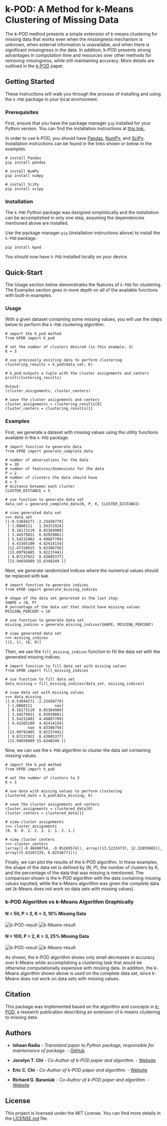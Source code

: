 # k-POD: A Method for k-Means Clustering of Missing Data

The k-POD method presents a simple extension of k-means clustering for missing data that works even when the missingness mechanism is unknown, when external information is unavailable, and when there is significant missingness in the data. In addition, k-POD presents strong advantages in computation time and resources over other methods for removing missingness, while still maintaining accuracy. More details are outlined in the [k-POD](https://www.tandfonline.com/doi/abs/10.1080/00031305.2015.1086685) paper.

## Getting Started

These instructions will walk you through the process of installing and using the ```k-POD``` package in your local environment.

### Prerequisites

First, ensure that you have the package manager ```pip``` installed for your Python version. You can find the installation instructions at <a href="https://pip.pypa.io/en/stable/installing/">this link.</a>

In order to use k-POD, you should have <a href="https://pandas.pydata.org/getting_started.html">Pandas</a>, <a href="https://scipy.org/install.html">NumPy</a>, and <a href="https://scipy.org/install.html">SciPy</a>. Installation instructions can be found in the links shown or below in the examples. 

```
# install Pandas
pip install pandas

# install NumPy
pip install numpy

# install SciPy
pip install scipy
```

### Installation

The ```k-POD``` Python package was designed simplistically and the installation can be accomplished in only one step, assuming the dependencies mentioned above are installed.

Use the package manager ```pip``` (installation instructions above) to install the ```k-POD``` package.

```
pip install kpod
```

You should now have ```k-POD``` installed locally on your device.

## Quick-Start

The Usage section below demonstrates the features of ```k-POD``` for clustering. The Examples section goes in more depth on all of the available functions with built-in examples.

### Usage 

With a given dataset containing some missing values, you will use the steps below to perform the ```k-POD``` clustering algorithm.

```
# import the k_pod method
from kPOD import k_pod

# set the number of clusters desired (in this example, 3)
K = 3

# use previously existing data to perform clustering
clustering_results = k_pod(data_set, K)

# k_pod outputs a tuple with the cluster assignments and centers
print(clustering_results)

Output:
(cluster_assignments, cluster_centers)

# save the cluster assignments and centers
cluster_assignments = clustering_results[0]
cluster_centers = clustering_results[1]
```

### Examples

First, we generate a dataset with missing values using the utility functions available in the ```k-POD``` package.

```
# import function to generate data
from kPOD import generate_complete_data

# number of observations for the data
N = 10
# number of features/dimensions for the data
P = 2
# number of clusters the data should have
K = 3
# distance between each cluster
CLUSTER_DISTANCE = 5

# use function to generate data set
data_set = generate_complete_data(N, P, K, CLUSTER_DISTANCE)

# view generated data set
>>> data_set
[[-0.53044271 -2.23450779]
 [-1.0860111   1.59151924]
 [ 0.16173119  0.65364989]
 [ 3.44575031  6.93929861]
 [ 5.54232482  4.49887709]
 [ 4.43165189  4.42414154]
 [12.47158915  9.83366756]
 [13.09792485  9.02237441]
 [ 9.07237922  8.43085377]
 [13.94656989 15.6348249 ]]
```

Next, we generate randomized indices where the numerical values should be replaced with ```NaN```.

```
# import function to generate indices
from kPOD import generate_missing_indices

# shape of the data set generated in the last step
SHAPE = (N, P)
# percentage of the data set that should have missing values
MISSING_PERCENT = 10

# use function to generate data set
missing_indices = generate_missing_indices(SHAPE, MISSING_PERCENT)

# view generated data set
>>> missing_indices
[(1, 1), (6, 0)]
```

Then, we use the ```fill_missing_indices``` function to fill the data set with the generated missing indices.

```
# import function to fill data set with missing values
from kPOD import fill_missing_indices

# use function to fill data set
data_missing = fill_missing_indices(data_set, missing_indices)

# view data set with missing values
>>> data_missing
[[-0.53044271 -2.23450779]
 [-1.0860111          nan]
 [ 0.16173119  0.65364989]
 [ 3.44575031  6.93929861]
 [ 5.54232482  4.49887709]
 [ 4.43165189  4.42414154]
 [        nan  9.83366756]
 [13.09792485  9.02237441]
 [ 9.07237922  8.43085377]
 [13.94656989 15.6348249 ]]
```

Now, we can use the ```k-POD``` algorithm to cluster the data set containing missing values.

```
# import the k_pod method
from kPOD import k_pod

# set the number of clusters to 3
K = 3

# use data with missing values to perform clustering
clustered_data = k_pod(data_missing, K)

# save the cluster assignments and centers
cluster_assignments = clustered_data[0]
cluster_centers = clustered_data[1]

# view cluster assignments
>>> cluster_assignments
[0. 0. 0. 2. 2. 2. 2. 1. 2. 1.]

# view cluster centers
>>> cluster_centers
[array([-0.48490754, -0.05269574]), array([13.52224737, 12.32859965]), array([5.63207229, 6.82536771])]
```

Finally, we can plot the results of the k-POD algorithm. In these examples, the shape of the data set is defined by (N, P), the number of clusters by K, and the percentage of the data that was missing is mentioned. The comparison shown is the k-POD algorithm with the data containing missing values inputted, while the k-Means algorithm was given the complete data set (k-Means does not work on data sets with missing values).

### k-POD Algorithm vs k-Means Algorithm Graphically

#### N = 50, P = 2, K = 3, 10% Missing Data

![k-POD-result](https://github.com/iiradia/kPOD/blob/master/images/kPODExample1.JPG) ![k-Means-result](https://github.com/iiradia/kPOD/blob/master/images/kMeansExample1.JPG)

#### N = 100, P = 2, K = 3, 25% Missing Data

![k-POD-result](https://github.com/iiradia/kPOD/blob/master/images/kPODExample2.JPG) ![k-Means-result](https://github.com/iiradia/kPOD/blob/master/images/kMeansExample2.JPG)

As shown, the k-POD algorithm shows only small decreases in accuracy over k-Means while accomplishing a clustering task that would be otherwise computationally expensive with missing data. In addition, the k-Means algorithm shown above is used on the complete data set, since k-Means does not work on data sets with missing values.

## Citation

This package was implemented based on the algorithm and concepts in [k-POD](https://www.tandfonline.com/doi/abs/10.1080/00031305.2015.1086685), a research publication describing an extension of k-means clustering to missing data.

## Authors

* **Ishaan Radia** - *Translated paper to Python package, responsible for maintenance of package.* - [GitHub](https://github.com/iiradia)

* **Jocelyn T. Chi** - *Co-Author of k-POD paper and algorithm.* - [Website](https://jocelynchi.com/)

* **Eric C. Chi** - *Co-Author of k-POD paper and algorithm.* - [Website](http://www.ericchi.com/)

* **Richard G. Baraniuk** - *Co-Author of k-POD paper and algorithm.* - [Website](https://richb.rice.edu)

## License

This project is licensed under the MIT License. You can find more details in the [LICENSE.md](https://github.com/iiradia/kPOD/blob/master/LICENSE.md) file.
